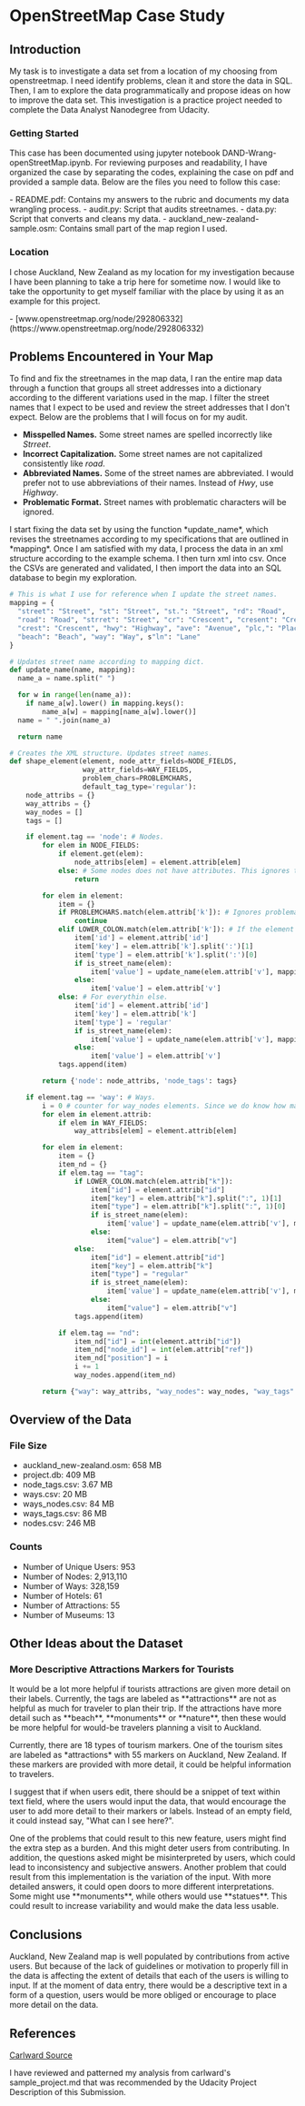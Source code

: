 # OpenStreetMap Case Study

## Introduction
<p>My task is to investigate a data set from a location of my choosing from
openstreetmap. I need identify problems, clean it and store the data in SQL.
Then, I am to explore the data programmatically and propose ideas on how to
improve the data set. This investigation is a practice project needed to
complete the Data Analyst Nanodegree from Udacity.
</p>

### Getting Started
<p>This case has been documented using jupyter notebook
DAND-Wrang-openStreetMap.ipynb. For reviewing purposes and readability, I have
organized the case by separating the codes, explaining the case on pdf and
provided a sample data. Below are the files you need to follow this case:
</p>
- README.pdf: Contains my answers to the rubric and documents my
data wrangling process.
- audit.py: Script that audits streetnames.
- data.py: Script that converts and cleans my data.
- auckland_new-zealand-sample.osm: Contains small part of the map region I used.

### Location
<p>I chose Auckland, New Zealand as my location for my investigation because I
have been planning to take a trip here for sometime now. I would like to take
the opportunity to get myself familiar with the place by using it as an example
for this project.</p>
- [www.openstreetmap.org/node/292806332](https://www.openstreetmap.org/node/292806332)

## Problems Encountered in Your Map
<p>To find and fix the streetnames in the map data, I ran the entire map data
through a function that groups all street addresses into a dictionary according
to the different variations used in the map. I filter the street names that I
expect to be used and review the street addresses that I don't expect. Below
are the problems that I will focus on for my audit.</p>

- **Misspelled Names.** Some street names are spelled incorrectly like *Strreet*.
- **Incorrect Capitalization.** Some street names are not capitalized
consistently like *road*.
- **Abbreviated Names.** Some of the street names are abbreviated. I would
prefer not to use abbreviations of their names. Instead of *Hwy*, use *Highway*.
- **Problematic Format.** Street names with problematic characters will be
ignored.

<p>I start fixing the data set by using the function *update_name*, which
revises the streetnames according to my specifications that are outlined in
*mapping*. Once I am satisfied with my data, I process the data in an xml
structure according to the example schema. I then turn xml into csv. Once the
CSVs are generated and validated, I then import the data into an SQL database
to begin my exploration.</p>

```py
# This is what I use for reference when I update the street names.
mapping = {
  "street": "Street", "st": "Street", "st.": "Street", "rd": "Road",
  "road": "Road", "strret": "Street", "cr": "Crescent", "cresent": "Crescent",
  "crest": "Crescent", "hwy": "Highway", "ave": "Avenue", "plc,": "Place",
  "beach": "Beach", "way": "Way", s"ln": "Lane"
}

# Updates street name according to mapping dict.
def update_name(name, mapping):
  name_a = name.split(" ")

  for w in range(len(name_a)):
    if name_a[w].lower() in mapping.keys():
        name_a[w] = mapping[name_a[w].lower()]
  name = " ".join(name_a)

  return name
```

```py
# Creates the XML structure. Updates street names.
def shape_element(element, node_attr_fields=NODE_FIELDS,
                  way_attr_fields=WAY_FIELDS,
                  problem_chars=PROBLEMCHARS,
                  default_tag_type='regular'):
    node_attribs = {}
    way_attribs = {}
    way_nodes = []
    tags = []

    if element.tag == 'node': # Nodes.
        for elem in NODE_FIELDS:
            if element.get(elem):
                node_attribs[elem] = element.attrib[elem]
            else: # Some nodes does not have attributes. This ignores them.
                return

        for elem in element:
            item = {}
            if PROBLEMCHARS.match(elem.attrib['k']): # Ignores problematic characters.
                continue
            elif LOWER_COLON.match(elem.attrib['k']): # If the element has a ':'.
                item['id'] = element.attrib['id']
                item['key'] = elem.attrib['k'].split(':')[1]
                item['type'] = elem.attrib['k'].split(':')[0]
                if is_street_name(elem):
                    item['value'] = update_name(elem.attrib['v'], mapping) # Updates street names.
                else:
                    item['value'] = elem.attrib['v']
            else: # For everythin else.
                item['id'] = element.attrib['id']
                item['key'] = elem.attrib['k']
                item['type'] = 'regular'
                if is_street_name(elem):
                    item['value'] = update_name(elem.attrib['v'], mapping)
                else:
                    item['value'] = elem.attrib['v']
            tags.append(item)

        return {'node': node_attribs, 'node_tags': tags}

    if element.tag == 'way': # Ways.
        i = 0 # counter for way_nodes elements. Since we do know how many they are.
        for elem in element.attrib:
            if elem in WAY_FIELDS:
                way_attribs[elem] = element.attrib[elem]

        for elem in element:
            item = {}
            item_nd = {}
            if elem.tag == "tag":
                if LOWER_COLON.match(elem.attrib["k"]):
                    item["id"] = element.attrib["id"]
                    item["key"] = elem.attrib["k"].split(":", 1)[1]
                    item["type"] = elem.attrib["k"].split(":", 1)[0]
                    if is_street_name(elem):
                        item['value'] = update_name(elem.attrib['v'], mapping)
                    else:
                        item["value"] = elem.attrib["v"]
                else:
                    item["id"] = element.attrib["id"]
                    item["key"] = elem.attrib["k"]
                    item["type"] = "regular"
                    if is_street_name(elem):
                        item['value'] = update_name(elem.attrib['v'], mapping)
                    else:
                        item["value"] = elem.attrib["v"]
                tags.append(item)

            if elem.tag == "nd":
                item_nd["id"] = int(element.attrib["id"])
                item_nd["node_id"] = int(elem.attrib["ref"])
                item_nd["position"] = i
                i += 1
                way_nodes.append(item_nd)

        return {"way": way_attribs, "way_nodes": way_nodes, "way_tags": tags}
```
## Overview of the Data
### File Size
- auckland_new-zealand.osm: 658 MB
- project.db: 409 MB
- node_tags.csv: 3.67 MB
- ways.csv: 20 MB
- ways_nodes.csv: 84 MB
- ways_tags.csv: 86 MB
- nodes.csv: 246 MB

### Counts
- Number of Unique Users: 953
- Number of Nodes: 2,913,110
- Number of Ways: 328,159
- Number of Hotels: 61
- Number of Attractions: 55
- Number of Museums: 13

## Other Ideas about the Dataset
### More Descriptive Attractions Markers for Tourists
<p>It would be a lot more helpful if tourists attractions are given more detail
on their labels. Currently, the tags are labeled as **attractions** are not as
helpful as much for traveler to plan their trip. If the attractions have more
detail such as **beach**, **monuments** or **nature**, then these would be more
helpful for would-be travelers planning a visit to Auckland.</p>

<p>Currently, there are 18 types of tourism markers. One of the tourism sites
are labeled as *attractions* with 55 markers on Auckland, New Zealand. If these
markers are provided with more detail, it could be helpful information to
travelers.</p>

<p>I suggest that if when users edit, there should be a snippet of text within
text field, where the users would input the data, that would encourage the user
to add more detail to their markers or labels. Instead of an empty field, it
could instead say, "What can I see here?".</p>

<p>One of the problems that could result to this new feature, users might find
the extra step as a burden. And this might deter users from contributing. In
addition, the questions asked might be misinterpreted by users, which could lead
to inconsistency and subjective answers. Another problem that could result from
this implementation is the variation of the input. With more detailed answers,
it could open doors to more different interpretations. Some might use
**monuments**, while others would use **statues**. This could result to increase
variability and would make the data less usable.
</p>

## Conclusions
<p>Auckland, New Zealand map is well populated by contributions from active
users. But because of the lack of guidelines or motivation to properly fill
in the data is affecting the extent of details that each of the users is
willing to input. If at the moment of data entry, there would be a descriptive
text in a form of a question, users would be more obliged or encourage to
place more detail on the data.</p>

## References
[Carlward Source](https://gist.github.com/carlward/54ec1c91b62a5f911c42#file-sample_project-md)
<p>I have reviewed and patterned my analysis from carlward's sample_project.md
that was recommended by the Udacity Project Description of this Submission.</p>

